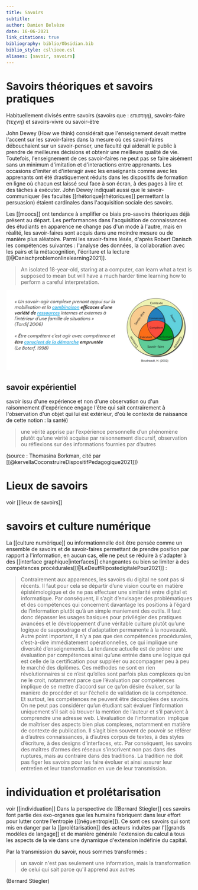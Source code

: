 ```yaml
---
title: Savoirs
subtitle:
author: Damien Belvèze
date: 16-06-2021
link_citations: true
bibliography: biblio/Obsidian.bib
biblio_style: csl\ieee.csl
aliases: [savoir, savoirs]
---
```


# Savoirs théoriques et savoirs pratiques

Ηabituellement divisés entre savoirs (savoirs que : επιστηη), savoirs-faire (τεχνη) et savoirs-vivre ou savoir-être

John Dewey (How we think) considérait que l'enseignement devait mettre l'accent sur les savoir-faires dans la mesure où ces savoir-faires débouchaient sur un savoir-penser, une faculté qui aiderait le public à prendre de meilleures décisions et obtenir une meilleure qualité de vie. Toutefois, l'enseignement de ces savoir-faires ne peut pas se faire aisément sans un minimum d'imitation et d'interactions entre apprenants. Les occasions d'imiter et d'interagir avec les enseignants comme avec les apprenants ont été drastiquement réduits dans les dispositifs de formation en ligne où chacun est laissé seul face à son écran, à des pages à lire et des tâches à exécuter. John Dewey indiquait aussi que le savoir-communiquer (les facultés [[rhétorique|rhétoriques]] permettant la persuasion) étaient cardinales dans l'acquisition sociale des savoirs. 

Les [[moocs]] ont tendance à amplifier ce biais pro-savoirs théoriques déjà présent au départ. Les performances dans l'acquisition de connaissances des étudiants en apparence ne change pas d'un mode à l'autre, mais en réalité, les savoir-faires sont acquis dans une moindre mesure ou de manière plus aléatoire. Parmi les savoir-faires lésés, d'après Robert Danisch les compétences suivantes : l'analyse des données, la collaboration avec les pairs et la métacognition, l'écriture et la lecture [[@Danischproblemonlinelearning2021]].

>An isolated 18-year-old, staring at a computer, can learn what a text is supposed to mean but will have a much harder time learning how to perform a careful interpretation.

![compétences](images/competences.png)

## savoir expérientiel

savoir issu d'une expérience et non d'une observation ou d'un raisonnement (l'expérience engage l'être qui sait contrairement à l'observation d'un objet qui lui est extérieur, d'où le contexte de naissance de cette notion : la santé)

>une vérité apprise par l’expérience personnelle d’un phénomène plutôt qu’une vérité acquise par raisonnement discursif, observation ou réflexions sur des informations fournies par d’autres

(source : Thomasina Borkman, cité par [[@kervellaCoconstruireDispositifPedagogique2021]])

# Lieux de savoirs

voir [[lieux de savoirs]]



# savoirs et culture numérique

La [[culture numérique]] ou informationnelle doit être pensée comme un ensemble de savoirs et de savoir-faires permettant de prendre position par rapport à l'information, en aucun cas, elle ne peut se réduire à s'adapter à des [[interface graphique|interfaces]] changeantes ou bien se limiter à des compétences procédurales[[@LeDeuffRipostedigitalePour2021]] : 

>Contrairement aux apparences, les savoirs du digital ne sont pas si récents. Il faut pour cela se départir d’une vision courte en matière épistémologique et de ne pas effectuer une similarité entre digital et informatique. Par conséquent, il s’agit d’envisager des problématiques et des compétences qui concernent davantage les positions à l’égard de l’information plutôt qu’à un simple maniement des outils.
Il faut donc dépasser les usages basiques pour privilégier des pratiques avancées et le développement d’une véritable culture plutôt qu’une logique de saupoudrage et d’adaptation permanente à la nouveauté.
Autre point important, il n’y a pas que des compétences procédurales, c’est-à-dire immédiatement opérationnelles, ce qui implique une diversité d’enseignements.
La tendance actuelle est de prôner une évaluation par compétences ainsi qu’une entrée dans une logique qui est celle de la certification pour suppléer ou accompagner peu à peu le marché des diplômes. Ces méthodes ne sont en rien révolutionnaires si ce n’est qu’elles sont parfois plus complexes qu’on ne le croit, notamment parce que l’évaluation par compétences implique de se mettre d’accord sur ce qu’on désire évaluer, sur la manière de procéder et sur l’échelle de validation de la compétence.
Et surtout, les compétences ne peuvent être découplées des savoirs. On ne peut pas considérer qu’un étudiant sait évaluer l’information uniquement s’il sait où trouver la mention de l’auteur et s’il parvient à comprendre une adresse web. L’évaluation de l’information  implique de maîtriser des aspects bien plus complexes, notamment en matière de contexte de publication. Il s’agit bien souvent de pouvoir se référer à d’autres connaissances, à d’autres corpus de textes, à des styles d’écriture, à des designs d’interfaces, etc.
Par conséquent, les savoirs des maîtres d’armes des réseaux s’inscrivent non pas dans des ruptures, mais au contraire dans des traditions.
La tradition ne doit pas figer les savoirs pour les faire évoluer et ainsi assurer leur entretien et leur transformation en vue de leur transmission.

# individuation et prolétarisation

voir [[individuation]]
Dans la perspective de [[Bernard Stiegler]] ces savoirs font partie des exo-organes que les humains fabriquent dans leur effort pour lutter contre l'entropie ([[néguentropie]]). Ce sont ces savoirs qui sont mis en danger par la [[prolétarisation]] des acteurs induites par l'[[grands modèles de langage]] et de manière générale l'extension du calcul à tous les aspects de la vie dans une dynamique d'extension indéfinie du capital. 

Par la transmission du savoir, nous sommes transformés : 
> un savoir n'est pas seulement une information, mais la transformation de celui qui sait parce qu'il apprend aux autres 

(Bernard Stiegler)




